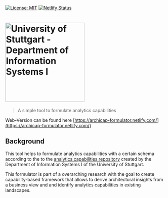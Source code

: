  [![License: MIT](https://img.shields.io/badge/License-MIT-yellow.svg)](https://opensource.org/licenses/MIT)
[![Netlify Status](https://api.netlify.com/api/v1/badges/8e21cf77-1854-4f80-b0ea-adc97dcc1f03/deploy-status)](https://app.netlify.com/sites/archicap-formulator/deploys)

# <img src="https://avatars3.githubusercontent.com/u/51455253" alt="University of Stuttgart - Department of Information Systems I" width="250">

> A simple tool to formulate analytics capabilities

Web-Version can be found here [https://archicap-formulator.netlify.com/](https://archicap-formulator.netlify.com/)

## Background

This tool helps to formulate analytics capabilities with a certain schema according to the to the [analytics capabilities repository](https://github.com/uni-stuttgart-wi1/analytics-capabilities-collection)
created by the Department of Information Systems I of the University of Stuttgart.
 
This formulator is part of a overarching research with the goal to create capability-based framework that allows to derive architectural insights from a business view 
and and identify analytics capabilities in  existing landscapes.
